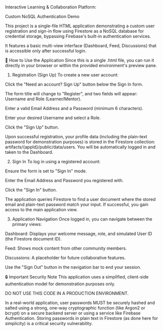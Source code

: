 Interactive Learning & Collaboration Platform: 

Custom NoSQL Authentication Demo

This project is a single-file HTML application demonstrating a custom user registration and sign-in flow using Firestore as a NoSQL database for credential storage, bypassing Firebase's built-in authentication services.

It features a basic multi-view interface (Dashboard, Feed, Discussions) that is accessible only after successful login.

🚀 How to Use the Application
Since this is a single .html file, you can run it directly in your browser or within the provided environment's preview pane.

1. Registration (Sign Up)
To create a new user account:

Click the "Need an account? Sign Up" button below the Sign In form.

The form title will change to "Register", and two fields will appear: Username and Role (Learner/Mentor).

Enter a valid Email Address and a Password (minimum 6 characters).

Enter your desired Username and select a Role.

Click the "Sign Up" button.

Upon successful registration, your profile data (including the plain-text password for demonstration purposes) is stored in the Firestore collection: artifacts/{appId}/public/data/users. You will be automatically logged in and taken to the Dashboard.

2. Sign In
To log in using a registered account:

Ensure the form is set to "Sign In" mode.

Enter the Email Address and Password you registered with.

Click the "Sign In" button.

The application queries Firestore to find a user document where the stored email and plain-text password match your input. If successful, you gain access to the main application view.

3. Application Navigation
Once logged in, you can navigate between the primary views:

Dashboard: Displays your welcome message, role, and simulated User ID (the Firestore document ID).

Feed: Shows mock content from other community members.

Discussions: A placeholder for future collaborative features.

Use the "Sign Out" button in the navigation bar to end your session.

🔒 Important Security Note
This application uses a simplified, client-side authentication model for demonstration purposes only.

DO NOT USE THIS CODE IN A PRODUCTION ENVIRONMENT.

In a real-world application, user passwords MUST be securely hashed and salted using a strong, one-way cryptographic function (like Argon2 or bcrypt) on a secure backend server or using a service like Firebase Authentication. Storing passwords in plain text in Firestore (as done here for simplicity) is a critical security vulnerability.
